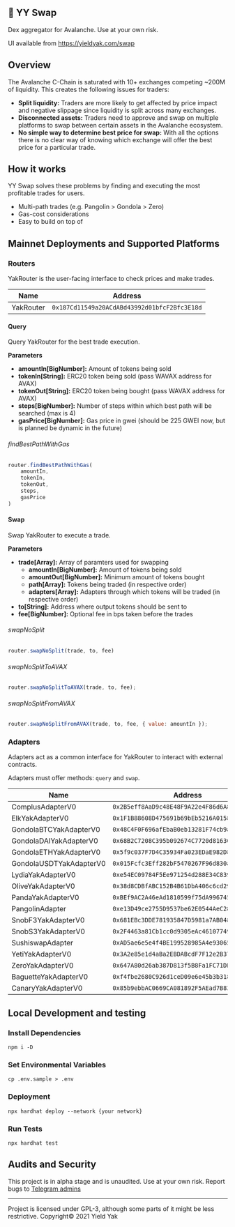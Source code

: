 ## 🐃  YY Swap

Dex aggregator for Avalanche. Use at your own risk.

UI available from https://yieldyak.com/swap

## Overview

The Avalanche C-Chain is saturated with 10+ exchanges competing ~200M of liquidity. This creates the following issues for traders:
* **Split liquidity:**
Traders are more likely to get affected by price impact and negative slippage since liquidity is split across many exchanges.
* **Disconnected assets:**
Traders need to approve and swap on multiple platforms to swap between certain assets in the Avalanche ecosystem.
* **No simple way to determine best price for swap:**
With all the options there is no clear way of knowing which exchange will offer the best price for a particular trade. 

## How it works

YY Swap solves these problems by finding and executing the most profitable trades for users.
* Multi-path trades (e.g. Pangolin > Gondola > Zero)
* Gas-cost considerations
* Easy to build on top of

## Mainnet Deployments and Supported Platforms

### Routers

YakRouter is the user-facing interface to check prices and make trades.

| Name      | Address |
| ----------- | ----------- |
| YakRouter   | `0x187Cd11549a20ACdABd43992d01bfcF2Bfc3E18d` |

#### Query

Query YakRouter for the best trade execution.

**Parameters**
 - **amountIn[BigNumber]:** Amount of tokens being sold
 - **tokenIn[String]:** ERC20 token being sold (pass WAVAX address for AVAX)
 - **tokenOut[String]:** ERC20 token being bought (pass WAVAX address for AVAX)
 - **steps[BigNumber]:** Number of steps within which best path will be searched (max is 4)
 - **gasPrice[BigNumber]:** Gas price in gwei (should be 225 GWEI now, but is planned be dynamic in the future)

###### findBestPathWithGas

```js
router.findBestPathWithGas(
    amountIn, 
    tokenIn, 
    tokenOut, 
    steps, 
    gasPrice
)
```

#### Swap

Swap YakRouter to execute a trade.

**Parameters**
 - **trade[Array]:** Array of paramters used for swapping
    - **amountIn[BigNumber]:** Amount of tokens being sold
    - **amountOut[BigNumber]:** Minimum amount of tokens bought
    - **path[Array]:** Tokens being traded (in respective order)
    - **adapters[Array]:** Adapters through which tokens will be traded (in respective order)
 - **to[String]:** Address where output tokens should be sent to
 - **fee[BigNumber]:** Optional fee in bps taken before the trades

###### swapNoSplit

```js
router.swapNoSplit(trade, to, fee)
```

###### swapNoSplitToAVAX

```js
router.swapNoSplitToAVAX(trade, to, fee);
```

###### swapNoSplitFromAVAX

```js
router.swapNoSplitFromAVAX(trade, to, fee, { value: amountIn });
```


### Adapters

Adapters act as a common interface for YakRouter to interact with external contracts.

Adapters must offer methods: `query` and `swap`. 

| Name      | Address |
| ----------- | ----------- |
| ComplusAdapterV0   | `0x2B5eff8AaD9c48E48F9A22e4F86d6A831d029355` |
| ElkYakAdapterV0   | `0x1F1B88608D475691b69bEb5216A0158F5a338a37` |
| GondolaBTCYakAdapterV0   | `0x48C4F0F696afEbaB0eb13281F74cb9ac34c96c93` |
| GondolaDAIYakAdapterV0   | `0x68B2C7208C395b092674C7720d8163049158a37E` |
| GondolaETHYakAdapterV0   | `0x5f9c037F7D4C35934Fa023EDaE982D858f5A80d4` |
| GondolaUSDTYakAdapterV0   | `0x015Fcfc3Eff282bF5470267F96d830a8C94B285E` |
| LydiaYakAdapterV0   | `0xe54EC09784F5Ee971254d288E34C8395d448C363` |
| OliveYakAdapterV0   | `0x38d8CDBfABC152B4B61DbA406c6cd29998527418` |
| PandaYakAdapterV0   | `0xBEf9AC2A46eAd1810599f75dA9967456d1739D09` |
| PangolinAdapter   | `0xe13D49ce2755D9537be62E0544AeC2878438994E` |
| SnobF3YakAdapterV0   | `0x681EBc3DDE781935847D5981a7AB0482653bf558` |
| SnobS3YakAdapterV0   | `0x2F4463a81Cb1cc0d9305eAc461077490e1756714` |
| SushiswapAdapter   | `0xAD5ae6e5e4f4BE199528985A4e93065A4F22939e` |
| YetiYakAdapterV0   | `0x3A2e85e1d4aBa2EBDABcdF7F12e2B371687F6dfF` |
| ZeroYakAdapterV0   | `0x647A80d26ab387D813f5B8Fa1FC71DBD2A5aD178` |
| BaguetteYakAdapterV0   | `0xf4fbe2680C926d1ceD09e6e45b3b31853fD157a3` |
| CanaryYakAdapterV0   | `0x85b9ebbAC0669CA081892F5AEad7B835b472c054` |

## Local Development and testing

### Install Dependencies

```
npm i -D
```

### Set Environmental Variables

```
cp .env.sample > .env
```

### Deployment

```
npx hardhat deploy --network {your network}
```

### Run Tests

```
npx hardhat test
```

## Audits and Security

This project is in alpha stage and is unaudited. Use at your own risk. Report bugs to [Telegram admins](https://t.me/yieldyak)

---

Project is licensed under GPL-3, although some parts of it might be less restrictive.
Copyright© 2021 Yield Yak

